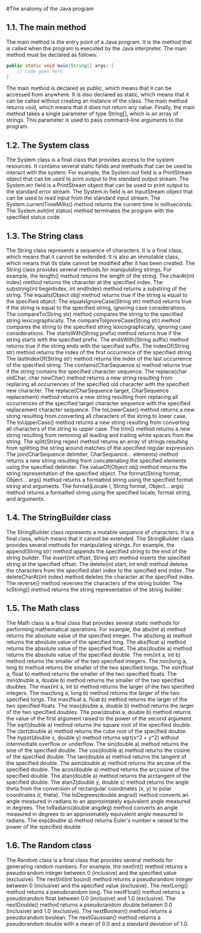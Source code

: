 #The anatomy of the Java program
## 1.1. The main method
The main method is the entry point of a Java program. It is the method that is called when the program is executed by the Java interpreter. The main method must be declared as follows:
```java
public static void main(String[] args) {
    // code goes here
}
```
The main method is declared as public, which means that it can be accessed from anywhere. It is also declared as static, which means that it can be called without creating an instance of the class. The main method returns void, which means that it does not return any value. Finally, the main method takes a single parameter of type String[], which is an array of strings. This parameter is used to pass command-line arguments to the program.

## 1.2. The System class
The System class is a final class that provides access to the system resources. It contains several static fields and methods that can be used to interact with the system. For example, the System.out field is a PrintStream object that can be used to print output to the standard output stream. The System.err field is a PrintStream object that can be used to print output to the standard error stream. The System.in field is an InputStream object that can be used to read input from the standard input stream. The System.currentTimeMillis() method returns the current time in milliseconds. The System.exit(int status) method terminates the program with the specified status code.

## 1.3. The String class
The String class represents a sequence of characters. It is a final class, which means that it cannot be extended. It is also an immutable class, which means that its state cannot be modified after it has been created. The String class provides several methods for manipulating strings. For example, the length() method returns the length of the string. The charAt(int index) method returns the character at the specified index. The substring(int beginIndex, int endIndex) method returns a substring of the string. The equals(Object obj) method returns true if the string is equal to the specified object. The equalsIgnoreCase(String str) method returns true if the string is equal to the specified string, ignoring case considerations. The compareTo(String str) method compares the string to the specified string lexicographically. The compareToIgnoreCase(String str) method compares the string to the specified string lexicographically, ignoring case considerations. The startsWith(String prefix) method returns true if the string starts with the specified prefix. The endsWith(String suffix) method returns true if the string ends with the specified suffix. The indexOf(String str) method returns the index of the first occurrence of the specified string. The lastIndexOf(String str) method returns the index of the last occurrence of the specified string. The contains(CharSequence s) method returns true if the string contains the specified character sequence. The replace(char oldChar, char newChar) method returns a new string resulting from replacing all occurrences of the specified old character with the specified new character. The replace(CharSequence target, CharSequence replacement) method returns a new string resulting from replacing all occurrences of the specified target character sequence with the specified replacement character sequence. The toLowerCase() method returns a new string resulting from converting all characters of the string to lower case. The toUpperCase() method returns a new string resulting from converting all characters of the string to upper case. The trim() method returns a new string resulting from removing all leading and trailing white spaces from the string. The split(String regex) method returns an array of strings resulting from splitting the string around matches of the specified regular expression. The join(CharSequence delimiter, CharSequence... elements) method returns a new string resulting from concatenating the specified elements using the specified delimiter. The valueOf(Object obj) method returns the string representation of the specified object. The format(String format, Object... args) method returns a formatted string using the specified format string and arguments. The format(Locale l, String format, Object... args) method returns a formatted
string using the specified locale, format string, and arguments.

## 1.4. The StringBuilder class
The StringBuilder class represents a mutable sequence of characters. It is a final class, which means that it cannot be extended. The StringBuilder class provides several methods for manipulating strings. For example, the append(String str) method appends the specified string to the end of the string builder. The insert(int offset, String str) method inserts the specified string at the specified offset. The delete(int start, int end) method deletes the characters from the specified start index to the specified end index. The deleteCharAt(int index) method deletes the character at the specified index. The reverse() method reverses the characters of the string builder. The toString() method returns the string representation of the string builder.

## 1.5. The Math class
The Math class is a final class that provides several static methods for performing mathematical operations. For example, the abs(int a) method returns the absolute value of the specified integer. The abs(long a) method returns the absolute value of the specified long. The abs(float a) method returns the absolute value of the specified float. The abs(double a) method returns the absolute value of the specified double. The min(int a, int b) method returns the smaller of the two specified integers. The min(long a, long b) method returns the smaller of the two specified longs. The min(float a, float b) method returns the smaller of the two specified floats. The min(double a, double b) method returns the smaller of the two specified doubles. The max(int a, int b) method returns the larger of the two specified integers. The max(long a, long b) method returns the larger of the two specified longs. The max(float a, float b) method returns the larger of the two specified floats. The max(double a, double b) method returns the larger of the two specified doubles. The pow(double a, double b) method returns the value of the first argument raised to the power of the second argument. The sqrt(double a) method returns the square root of the specified double. The cbrt(double a) method returns the cube root of the specified double. The hypot(double x, double y) method returns sqrt(x^2 + y^2) without intermediate overflow or underflow. The sin(double a) method returns the sine of the specified double. The cos(double a) method returns the cosine of the specified double. The tan(double a) method returns the tangent of the specified double. The asin(double a) method returns the arcsine of the specified double. The acos(double a) method returns the arccosine of the specified double. The atan(double a) method returns the arctangent of the specified double. The atan2(double y, double x) method returns the angle theta from the conversion of rectangular coordinates (x, y) to polar coordinates (r, theta). The toDegrees(double angrad) method converts an angle measured in radians to an approximately equivalent angle measured in degrees. The toRadians(double angdeg) method converts an angle measured in degrees to an approximately equivalent angle measured in radians. The exp(double a) method returns Euler's number e raised to the power of the specified double

## 1.6. The Random class
The Random class is a final class that provides several methods for generating random numbers. For example, the nextInt() method returns a pseudorandom integer between 0 (inclusive) and the specified value (exclusive). The nextInt(int bound) method returns a pseudorandom integer between 0 (inclusive) and the specified value (exclusive). The nextLong() method returns a pseudorandom long. The nextFloat() method returns a pseudorandom float between 0.0 (inclusive) and 1.0 (exclusive). The nextDouble() method returns a pseudorandom double between 0.0 (inclusive) and 1.0 (exclusive). The nextBoolean() method returns a pseudorandom boolean. The nextGaussian() method returns a pseudorandom double with a mean of 0.0 and a standard deviation of 1.0.
